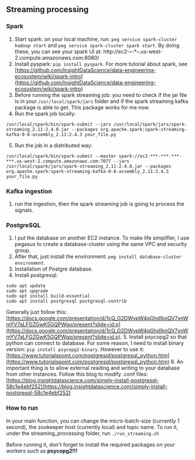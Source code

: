 ## Streaming processing
### Spark
1. Start spark: on your local machine, run: `peg service spark-cluster hadoop start` and `peg service spark-cluster spark start`. By doing these, you can see your spark UI at: http://ec2-***-***-***-**.us-west-2.compute.amazonaws.com:8080/
2. Install pyspark: `pip install pyspark`. For more tutorial about spark, see [https://github.com/InsightDataScience/data-engineering-ecosystem/wiki/spark-intro](https://github.com/InsightDataScience/data-engineering-ecosystem/wiki/spark-intro)
3. Before running the spark streaming job: you need to check if the jar file is in your `/usr/local/spark/jars` folder and if the spark streaming kafka package is able to get. This package works for me now.
4. Run the spark job locally:
```
/usr/local/spark/bin/spark-submit --jars /usr/local/spark/jars/spark-streaming_2.11-2.4.0.jar --packages org.apache.spark:spark-streaming-kafka-0-8-assembly_2.11:2.4.3 your_file.py
```
5. Run the job in a distributed way:
```
/usr/local/spark/bin/spark-submit --master spark://ec2-***-***-***-***.us-west-2.compute.amazonaws.com:7077 --jars /usr/local/spark/jars/spark-streaming_2.11-2.4.0.jar --packages org.apache.spark:spark-streaming-kafka-0-8-assembly_2.11:2.4.3 your_file.py
```
### Kafka ingestion
1. run the ingestion, then the spark streaming job is going to process the signals.

### PostgreSQL
1. I put the database on another EC2 instance. To make life simplifier, I use pegasus to create a database-cluster using the same VPC and security group. 
2. After that, just install the environment:  `peg install database-cluster environment`.
3. Installation of Postgre database. 
4. Install postgresql: 
```
sudo apt update
sudo apt upgrade
sudo apt install build-essential
sudo apt install postgresql postgresql-contrib
```
Generally just follow this: [https://docs.google.com/presentation/d/1cQ_G2DWvpW4qGhd9oiQV7xnWmYV7aLFGZGwK5GQPWgo/present?slide=id.p](https://docs.google.com/presentation/d/1cQ_G2DWvpW4qGhd9oiQV7xnWmYV7aLFGZGwK5GQPWgo/present?slide=id.p). 
5. Install psycopg2 so that python can connect to database. For some reason, I need to install binary version: `pip install psycopg2-binary`. However to use it: [https://www.tutorialspoint.com/postgresql/postgresql_python.htm](https://www.tutorialspoint.com/postgresql/postgresql_python.htm)
6. An important thing is to allow external reading and writing to your database from other instances. Follow this blog to modify .conf files: [https://blog.insightdatascience.com/simply-install-postgresql-58c1e4ebf252](https://blog.insightdatascience.com/simply-install-postgresql-58c1e4ebf252)
### How to run
In your main function, you can change the micro-batch-size (currently 1 second), the zookeeper host (currently local) and topic name. To run it, under the streaming_processing folder, run `./run_streaming.sh`

Before running it, don't forget to install the required packages on your workers such as **psycopg2!!!**
